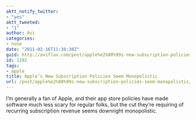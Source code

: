 ```yaml
---
aktt_notify_twitter:
- "yes"
aktt_tweeted:
- "1"
author: Avi
categories:
- none
date: "2011-02-16T11:36:38Z"
guid: http://aviflax.com/post/apple%e2%80%99s-new-subscription-policies-seem-monopolistic/
id: 1292
tags:
- apple
title: Apple’s New Subscription Policies Seem Monopolistic
url: /post/apple%e2%80%99s-new-subscription-policies-seem-monopolistic/
---
```

I’m generally a fan of Apple, and their app store policies have made software much less scary for regular folks, but the cut they’re requiring of recurring subscription revenue seems downright monopolistic.